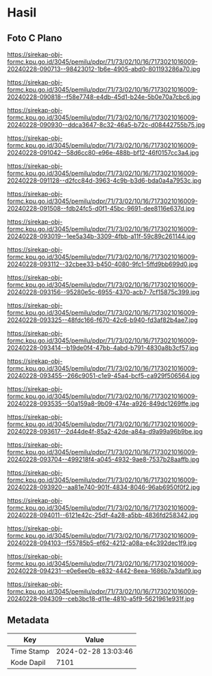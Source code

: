 # Hasil

## Foto C Plano

https://sirekap-obj-formc.kpu.go.id/3045/pemilu/pdpr/71/73/02/10/16/7173021016009-20240228-090713--98423012-1b6e-4905-abd0-801193286a70.jpg

https://sirekap-obj-formc.kpu.go.id/3045/pemilu/pdpr/71/73/02/10/16/7173021016009-20240228-090818--f58e7748-e4db-45d1-b24e-5b0e70a7cbc6.jpg

https://sirekap-obj-formc.kpu.go.id/3045/pemilu/pdpr/71/73/02/10/16/7173021016009-20240228-090930--ddca3647-8c32-46a5-b72c-d08442755b75.jpg

https://sirekap-obj-formc.kpu.go.id/3045/pemilu/pdpr/71/73/02/10/16/7173021016009-20240228-091042--58d6cc80-e96e-488b-bf12-46f0157cc3a4.jpg

https://sirekap-obj-formc.kpu.go.id/3045/pemilu/pdpr/71/73/02/10/16/7173021016009-20240228-091128--d2fcc84d-3963-4c9b-b3d6-bda0a4a7953c.jpg

https://sirekap-obj-formc.kpu.go.id/3045/pemilu/pdpr/71/73/02/10/16/7173021016009-20240228-091508--fdb24fc5-d0f1-45bc-9691-dee8116e637d.jpg

https://sirekap-obj-formc.kpu.go.id/3045/pemilu/pdpr/71/73/02/10/16/7173021016009-20240228-093019--1ee5a34b-3309-4fbb-a11f-59c89c261144.jpg

https://sirekap-obj-formc.kpu.go.id/3045/pemilu/pdpr/71/73/02/10/16/7173021016009-20240228-093112--32cbee33-b450-4080-9fc1-5ffd9bb699d0.jpg

https://sirekap-obj-formc.kpu.go.id/3045/pemilu/pdpr/71/73/02/10/16/7173021016009-20240228-093156--95280e5c-6955-4370-acb7-7cf15875c399.jpg

https://sirekap-obj-formc.kpu.go.id/3045/pemilu/pdpr/71/73/02/10/16/7173021016009-20240228-093325--48fdc166-f670-42c6-b940-fd3af82b4ae7.jpg

https://sirekap-obj-formc.kpu.go.id/3045/pemilu/pdpr/71/73/02/10/16/7173021016009-20240228-093414--b19de0f4-47bb-4abd-b791-4830a8b3cf57.jpg

https://sirekap-obj-formc.kpu.go.id/3045/pemilu/pdpr/71/73/02/10/16/7173021016009-20240228-093455--266c9051-c1e9-45a4-bcf5-ca929f506564.jpg

https://sirekap-obj-formc.kpu.go.id/3045/pemilu/pdpr/71/73/02/10/16/7173021016009-20240228-093535--50a159a8-9b09-474e-a926-849dc1269ffe.jpg

https://sirekap-obj-formc.kpu.go.id/3045/pemilu/pdpr/71/73/02/10/16/7173021016009-20240228-093617--2d44de4f-85a2-42de-a84a-d9a99a96b9be.jpg

https://sirekap-obj-formc.kpu.go.id/3045/pemilu/pdpr/71/73/02/10/16/7173021016009-20240228-093704--499218f4-a045-4932-9ae8-7537b28aaffb.jpg

https://sirekap-obj-formc.kpu.go.id/3045/pemilu/pdpr/71/73/02/10/16/7173021016009-20240228-093920--aa81e740-901f-4834-8046-96ab6950f0f2.jpg

https://sirekap-obj-formc.kpu.go.id/3045/pemilu/pdpr/71/73/02/10/16/7173021016009-20240228-094011--6121e42c-25df-4a28-a5bb-4836fd258342.jpg

https://sirekap-obj-formc.kpu.go.id/3045/pemilu/pdpr/71/73/02/10/16/7173021016009-20240228-094103--f55785b5-ef62-4212-a08a-e4c392dec1f9.jpg

https://sirekap-obj-formc.kpu.go.id/3045/pemilu/pdpr/71/73/02/10/16/7173021016009-20240228-094231--e0e6ee0b-e832-4442-8eea-1686b7a3daf9.jpg

https://sirekap-obj-formc.kpu.go.id/3045/pemilu/pdpr/71/73/02/10/16/7173021016009-20240228-094309--ceb3bc18-d11e-4810-a5f9-5621961e931f.jpg


## Metadata

| Key        | Value               |
| ---------- | ------------------- |
| Time Stamp | 2024-02-28 13:03:46 |
| Kode Dapil | 7101                |



